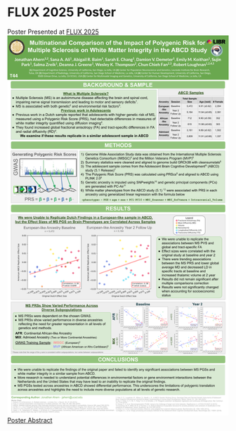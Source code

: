 # FLUX 2025 Poster
Poster Presented at [FLUX 2025](https://fluxsociety.org/2025-dublin/)
![Poster Image](Flux_2025_Poster.png)
[Poster Abstract](FLUX2025_abstract.pdf)
